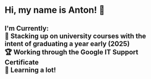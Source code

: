 <h1>Hi, my name is Anton! 👋</h1>
<h2>I'm Currently:<br>
📅 Stacking up on university courses with the intent of graduating a year early (2025)<br>
🏆 Working through the Google IT Support Certificate<br>
🧠 Learning a lot!</h2>
